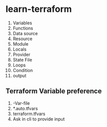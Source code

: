 # learn-terraform

1. Variables
2. Functions
3. Data source
4. Resource
5. Module
6. Locals
7. Provider
8. State File
9. Loops
10. Condition
11. output


## Terraform Variable preference
1. -Var-file
2. *.auto.tfvars
3. terraform.tfvars
4. Ask in cli to provide input